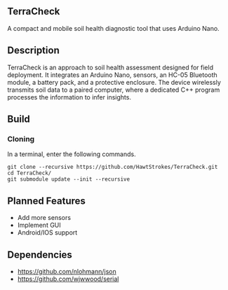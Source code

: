 ## TerraCheck
A compact and mobile soil health diagnostic tool that uses Arduino Nano.

## **Description**

TerraCheck is an approach to soil health assessment designed for field deployment. It integrates an Arduino Nano, sensors, an HC-05 Bluetooth module, a battery pack, and a protective enclosure. The device wirelessly transmits soil data to a paired computer, where a dedicated C++ program processes the information to infer insights.

## **Build**

### Cloning

In a terminal, enter the following commands.

```plaintext
git clone --recursive https://github.com/HawtStrokes/TerraCheck.git
cd TerraCheck/
git submodule update --init --recursive 
```

## Planned Features

- Add more sensors
- Implement GUI
- Android/IOS support

## **Dependencies**

- https://github.com/nlohmann/json
- https://github.com/wjwwood/serial

